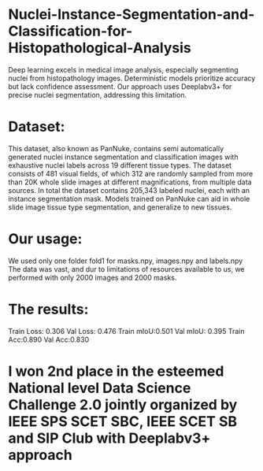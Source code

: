 # Nuclei-Instance-Segmentation-and-Classification-for-Histopathological-Analysis
Deep learning excels in medical image analysis, especially segmenting nuclei from histopathology images. Deterministic models prioritize accuracy but lack confidence assessment. Our approach uses Deeplabv3+ for precise nuclei segmentation, addressing this limitation.


# Dataset:
This dataset, also known as PanNuke, contains semi automatically generated nuclei instance segmentation and classification images with exhaustive nuclei labels across 19 different tissue types. The dataset consists of 481 visual fields, of which 312 are randomly sampled from more than 20K whole slide images at different magnifications, from multiple data sources.
In total the dataset contains 205,343 labeled nuclei, each with an instance segmentation mask. Models trained on PanNuke can aid in whole slide image tissue type segmentation, and generalize to new tissues.

# Our usage:
We used only one folder fold1 for masks.npy, images.npy and labels.npy
The data was vast, and dur to limitations of resources available to us, we performed with only 2000 images and 2000 masks.

# The results:
Train Loss: 0.306
Val Loss: 0.476
Train mIoU:0.501 
Val mIoU: 0.395 
Train Acc:0.890 
Val Acc:0.830

# I won 2nd place in the esteemed National level Data Science Challenge 2.0 jointly organized by IEEE SPS SCET SBC, IEEE SCET SB and SIP Club with Deeplabv3+ approach
